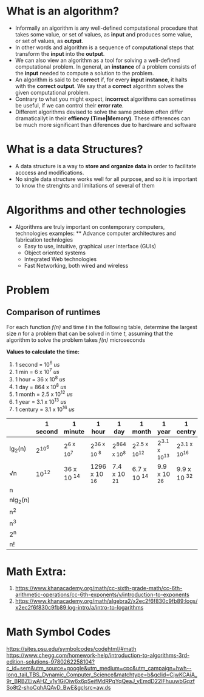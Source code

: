 
# What is an algorithm?
* Informally an algorithm is any well-defined computational procedure that takes some value, or set of values, as **input** and produces some value, or set of values, as **output**.
* In other words and algorithm is a sequence of computational steps that transform the **input** into the **output**.
* We can also view an algorithm as a tool for solving a well-defined computational problem. In general, an **instance** of a problem consists of the **input** needed to compute a solution to the problem.
* An algorithm is said to be **correct** if, for every **input instance**, it halts with the **correct output**. We say that a **correct** algorithm solves the given computational problem.
* Contrary to what you might expect, **incorrect** algorithms can sometimes be useful, if we can control their **error rate**.
* Different algorithms devised to solve the same problem often differ dramaticallyt in their **effiency (Time|Memory)**. These differences can be much more significant than diferences due to hardware and software

# What is a data Structures?
* A data structure is a way to **store and organize data** in order to facilitate acccess and modifications.
* No single data structure works well for all purpose, and so it is important to know the strenghts and limitations of several of them


# Algorithms and other technologies
* Algorithms are truly important on contemporary computers, technologies examples:
** Advance computer architectures and fabrication technlogies
  * Easy to use, intuitive, graphical user interface (GUIs)
  * Object oriented systems
  * Integrated Web technologies
  * Fast Networking, both wired and wireless


# Problem
## Comparison of runtimes
For each function *f(n)* and time *t* in the following table, determine the largest size *n* for a problem that can be solved in time *t*, assuming that the algorithm to solve the problem takes *f(n)* microseconds

**Values to calculate the time:**
1. 1 second  = 10<sup>6</sup> *us*
2. 1 min     = 6 x 10<sup>7</sup> *us*
3. 1 hour    = 36 x 10<sup>8</sup> *us*
4. 1 day     = 864 x 10<sup>8</sup> *us*
5. 1 month   = 2.5 x 10<sup>12</sup> *us* 
6. 1 year    = 3.1 x 10<sup>13</sup> *us* 
7. 1 century = 3.1 x 10<sup>16</sup> *us* 



|                      |     1 second               |    1 minute                    |     1 hour                       |     1 day                        |     1 month                       |     1 year                       |    1 centry                       |
|----------------------|----------------------------|--------------------------------|----------------------------------|----------------------------------|-----------------------------------|----------------------------------|-----------------------------------|
| lg<sub>2</sub>(n)    | 2<sup>10<sup>6</sup></sup> | 2<sup>6 x 10<sup>7</sup></sup> | 2<sup>36 x 10 <sup>8</sup></sup> | 2<sup>864 x 10<sup>8</sup></sup> | 2<sup>2.5 x 10<sup>12</sup></sup> | 2<sup>3.1 x 10<sup>13</sup></sup>| 2<sup>3.1 x 10<sup>16</sup></sup> |
| &radic;n             | 10<sup>12</sup></sup>      | 36 x 10 <sup>14</sup>          | 1296 x 10 <sup>16</sup>           | 7.4 x 10 <sup>21</sup>          | 6.7 x 10 <sup>14</sup>             | 9.9 x 10 <sup>26</sup>          |  9.9 x 10 <sup>32</sup>           |
|   n                  |
| nlg<sub>2</sub>(n)   |
|  n<sup>2</sup>       |
|  n<sup>3</sup>       |
|  2<sup>n</sup>       |
|   n!                 |

# Math Extra:
1. https://www.khanacademy.org/math/cc-sixth-grade-math/cc-6th-arithmetic-operations/cc-6th-exponents/v/introduction-to-exponents
2. https://www.khanacademy.org/math/algebra2/x2ec2f6f830c9fb89:logs/x2ec2f6f830c9fb89:log-intro/a/intro-to-logarithms

# Math Symbol Codes
https://sites.psu.edu/symbolcodes/codehtml/#math
https://www.chegg.com/homework-help/introduction-to-algorithms-3rd-edition-solutions-9780262258104?c_id=sem&utm_source=google&utm_medium=cpc&utm_campaign=hwh--long_tail_TBS_Dynamic_Computer_Science&matchtype=b&gclid=CjwKCAiA_9r_BRBZEiwAHZ_v1y1GiOiw6x6pSeifMdRPqYqQeaJ_yEmdD22IFhuuwbGqzfSo8t2-shoCqhAQAvD_BwE&gclsrc=aw.ds
